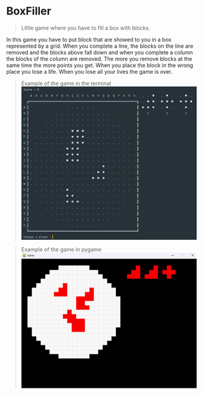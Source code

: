 # BoxFiller
> Little game where you have to fill a box with blocks.

In this game you have to put block that are showed to you in a box represented by a grid.
When you complete a line, the blocks on the line are removed and the blocks above fall down and when you complete a column the blocks of the column are removed.
The more you remove blocks at the same time the more points you get.
When you place the block in the wrong place you lose a life.
When you lose all your lives the game is over.

> Example of the game in the terminal
> ![Terminal screenshot](ReadmeImages/TerminalExample.png)

> Example of the game in pygame
> ![Pygame screenshot](ReadmeImages/PygameExample.png)